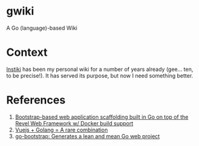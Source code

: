 # gwiki
A Go (language)-based Wiki

# Context
[Instiki](https://golem.ph.utexas.edu/wiki/instiki/show/HomePage) has been my personal wiki for a number of years already (gee... ten, to be precise!). It has served its purpose, but now I need something better.

# References

1. [Bootstrap-based web application scaffolding built in Go on top of the Revel Web Framework w/ Docker build support](https://github.com/richtr/baseapp)
1. [Vuejs + Golang = A rare combination](https://link.medium.com/onnXssA0I8)
1. [go-bootstrap: Generates a lean and mean Go web project](http://go-bootstrap.io/)
